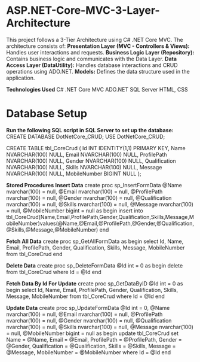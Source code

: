 # ASP.NET-Core-MVC-3-Layer-Architecture
This project follows a 3-Tier Architecture using C# .NET Core MVC. The architecture consists of:
**Presentation Layer (MVC - Controllers & Views):** Handles user interactions and requests.
**Business Logic Layer (Repository):** Contains business logic and communicates with the Data Layer.
**Data Access Layer (DataUtility):** Handles database interactions and CRUD operations using ADO.NET.
**Models:** Defines the data structure used in the application.

**Technologies Used**
C#
.NET Core MVC
ADO.NET
SQL Server
HTML, CSS

# Database Setup

**Run the following SQL script in SQL Server to set up the database:**
CREATE DATABASE DotNetCore_CRUD;
USE DotNetCore_CRUD;

CREATE TABLE tbl_CoreCrud (
    Id INT IDENTITY(1,1) PRIMARY KEY,
    Name NVARCHAR(100) NULL,
    Email NVARCHAR(100) NULL,
    ProfilePath NVARCHAR(100) NULL,
    Gender NVARCHAR(100) NULL,
    Qualification NVARCHAR(100) NULL,
    Skills NVARCHAR(100) NULL,
    Message NVARCHAR(100) NULL,
    MobileNumber BIGINT NULL
);

**Stored Procedures**
**Insert Data**
create proc sp_InsertFormData
@Name nvarchar(100) = null,
@Email nvarchar(100) = null,
@ProfilePath nvarchar(100) = null,
@Gender nvarchar(100) = null,
@Qualification nvarchar(100) = null,
@Skills nvarchar(100) = null,
@Message nvarchar(100) = null,
@MobileNumber bigint  = null
as
begin
	insert into tbl_CoreCrud(Name,Email,ProfilePath,Gender,Qualification,Skills,Message,MobileNumber)values(@Name,@Email,@ProfilePath,@Gender,@Qualification,@Skills,@Message,@MobileNumber)
end

**Fetch All Data**
create proc sp_GetAllFormData
as
begin
	select Id, Name, Email, ProfilePath, Gender, Qualification, Skills, Message, MobileNumber from tbl_CoreCrud
end

**Delete Data**
create proc sp_DeleteFormData
@Id int = 0
as
begin
delete from tbl_CoreCrud where Id = @Id
end

**Fetch Data By Id For Update**
create proc sp_GetDataByID
@Id int = 0
as
begin
select Id, Name, Email, ProfilePath, Gender, Qualification, Skills, Message, MobileNumber from tbl_CoreCrud where Id = @Id
end

**Update Data**
create proc sp_UpdateFormData
@Id int = 0,
@Name nvarchar(100) = null,
@Email nvarchar(100) = null,
@ProfilePath nvarchar(100) = null,
@Gender nvarchar(100) = null,
@Qualification nvarchar(100) = null,
@Skills nvarchar(100) = null,
@Message nvarchar(100) = null,
@MobileNumber bigint  = null
as
begin
	update tbl_CoreCrud
	set
		Name = @Name,
		Email = @Email,
		ProfilePath = @ProfilePath,
		Gender = @Gender,
		Qualification = @Qualification,
		Skills = @Skills,
		Message = @Message,
		MobileNumber = @MobileNumber
	where Id = @Id
end
